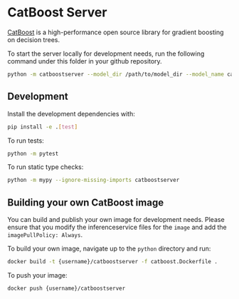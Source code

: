 # CatBoost Server

[CatBoost](https://catboost.ai/) is a high-performance open source library for gradient boosting on decision trees.

To start the server locally for development needs, run the following command under this folder in your github repository.

```bash
python -m catboostserver --model_dir /path/to/model_dir --model_name catboost-model
```

## Development

Install the development dependencies with:

```bash
pip install -e .[test]
```

To run tests:

```bash
python -m pytest
```

To run static type checks:

```bash  
python -m mypy --ignore-missing-imports catboostserver
```

## Building your own CatBoost image

You can build and publish your own image for development needs. Please ensure that you modify the inferenceservice files for the `image` and add the `imagePullPolicy: Always`.

To build your own image, navigate up to the `python` directory and run:

```bash
docker build -t {username}/catboostserver -f catboost.Dockerfile .
```

To push your image:

```bash
docker push {username}/catboostserver
```